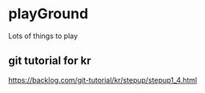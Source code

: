 # playGround
Lots of things to play

## git tutorial for kr
https://backlog.com/git-tutorial/kr/stepup/stepup1_4.html

